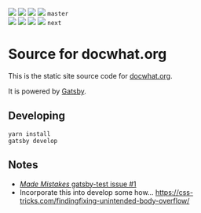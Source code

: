 [![](https://travis-ci.org/docwhat/docwhat.svg?branch=master)](https://travis-ci.org/docwhat/docwhat)
[![](https://images.microbadger.com/badges/image/docwhat/docwhat.svg)](https://microbadger.com/images/docwhat/docwhat 'Get your own image badge on microbadger.com')
[![](https://images.microbadger.com/badges/version/docwhat/docwhat.svg)](https://microbadger.com/images/docwhat/docwhat 'Get your own version badge on microbadger.com')
[![](https://images.microbadger.com/badges/commit/docwhat/docwhat.svg)](https://microbadger.com/images/docwhat/docwhat 'Get your own commit badge on microbadger.com')
`master` <br/>
[![](https://travis-ci.org/docwhat/docwhat.svg?branch=master)](https://travis-ci.org/docwhat/docwhat)
[![](https://images.microbadger.com/badges/image/docwhat/docwhat:next.svg)](https://microbadger.com/images/docwhat/docwhat:next 'Get your own image badge on microbadger.com')
[![](https://images.microbadger.com/badges/version/docwhat/docwhat:next.svg)](https://microbadger.com/images/docwhat/docwhat:next 'Get your own version badge on microbadger.com')
[![](https://images.microbadger.com/badges/commit/docwhat/docwhat:next.svg)](https://microbadger.com/images/docwhat/docwhat:next 'Get your own commit badge on microbadger.com')
`next`

# Source for docwhat.org

This is the static site source code for [docwhat.org](https://docwhat.org).

It is powered by [Gatsby](https://gatsbyjs.org).

## Developing

```console
yarn install
gatsby develop
```

## Notes

- [_Made Mistakes_ gatsby-test issue #1](https://github.com/mmistakes/gatsby-test/issues/1)
- Incorporate this into develop some how...
  <https://css-tricks.com/findingfixing-unintended-body-overflow/>
